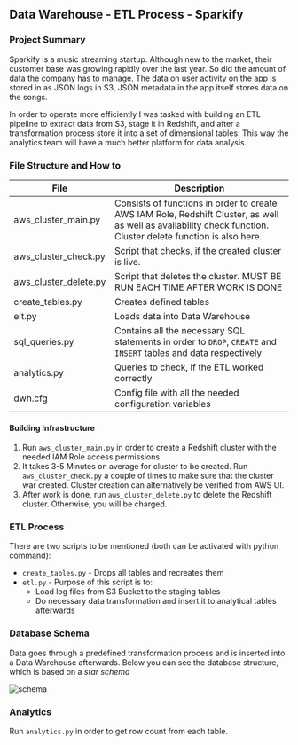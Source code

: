 ## Data Warehouse - ETL Process - Sparkify

### Project Summary

Sparkify is a music streaming startup. Although new to the market, their customer base was growing rapidly over the last year. So did the amount of data the company has to manage. The data on user activity on the app is stored in as JSON logs in S3, JSON metadata in the app itself stores data on the songs.

In order to operate more efficiently I was tasked with building an ETL pipeline to extract data from S3, stage it in Redshift, and after a transformation process store it into a set of dimensional tables. This way the analytics team will have a much better platform for data analysis. 

### File Structure and How to

| File                  | Description                                                  |
| --------------------- | ------------------------------------------------------------ |
| aws_cluster_main.py   | Consists of functions in order to create AWS IAM Role, Redshift Cluster, as well as well as availability check function. Cluster delete function is also here. |
| aws_cluster_check.py  | Script that checks, if the created cluster is live.          |
| aws_cluster_delete.py | Script that deletes the cluster. MUST BE RUN EACH TIME AFTER WORK IS DONE |
| create_tables.py      | Creates defined tables                                       |
| elt.py                | Loads data into Data Warehouse                               |
| sql_queries.py        | Contains all the necessary SQL statements in order to ```DROP```, ```CREATE``` and ```INSERT``` tables and data respectively |
| analytics.py          | Queries to check, if the ETL worked correctly                |
| dwh.cfg               | Config file with all the needed configuration variables      |

#### Building Infrastructure

1. Run ```aws_cluster_main.py``` in order to create a Redshift cluster with the needed IAM Role access permissions. 
2. It takes 3-5 Minutes on average for cluster to be created. Run ```aws_cluster_check.py``` a couple of times to make sure that the cluster war created. Cluster creation can alternatively be verified from AWS UI.
3. After work is done, run ```aws_cluster_delete.py``` to delete the Redshift cluster. Otherwise, you will be charged.

### ETL Process

There are two scripts to be mentioned (both can be activated with python command):

* ```create_tables.py``` - Drops all tables and recreates them
* ```etl.py``` - Purpose of this script is to:
  * Load log files from S3 Bucket to the staging tables
  * Do necessary data transformation and insert it to analytical tables afterwards 

### Database Schema

Data goes through a predefined transformation process and is inserted into a Data Warehouse afterwards. Below you can see the database structure, which is based on a *star schema*

![schema](\images\schema.png)

### Analytics

Run ```analytics.py``` in order to get row count from each table.
